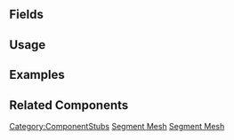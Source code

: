 <languages></languages> <translate>

## Fields

## Usage

## Examples

## Related Components

</translate>

[Category:ComponentStubs](Category:ComponentStubs "wikilink") [Segment
Mesh](Category:Components{{#translation:}} "wikilink") [Segment
Mesh](Category:Components:Assets:Procedural_Meshes{{#translation:}} "wikilink")